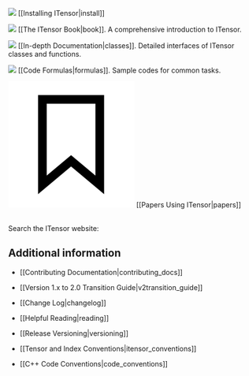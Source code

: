 
<img src="docs/VERSION/install/icon.png" class="icon">  [[Installing ITensor|install]]

<img src="docs/VERSION/book/icon.png" class="icon">   [[The ITensor Book|book]]. A comprehensive introduction to ITensor.

<img src="docs/VERSION/classes/icon.png" class="icon">   [[In-depth Documentation|classes]]. Detailed interfaces of ITensor classes and functions.

<!--
<img src="docs/VERSION/tutorials/icon.png" class="icon">  [[Tutorials|tutorials]]. Background reading on tensor networks and guides to ITensor features.
-->

<img src="docs/VERSION/formulas/icon.png" class="icon"> [[Code Formulas|formulas]]. Sample codes for common tasks.

<!--
<img src="docs/VERSION/articles/icon.png" class="icon"> [[Articles|articles]]. Long-form articles on tensor methods and aspects of ITensor.
-->

<!--
<img src="docs/course/icon.png" class="icon"> [[Mini-course|course]]. Summer school lectures focused on matrix product states.
-->


<img src="docs/all/papers/icon.png" class="icon">   [[Papers Using ITensor|papers]]

<br/>
Search the ITensor website: <div><gcse:search></gcse:search></div>

## Additional information

<!-- * <img src="docs/install/icon.png" class="icon"> [[Simons 2016 Summer School|simons]] -->

* [[Contributing Documentation|contributing_docs]]

* [[Version 1.x to 2.0 Transition Guide|v2transition_guide]]

* [[Change Log|changelog]]

* [[Helpful Reading|reading]]

* [[Release Versioning|versioning]]

* [[Tensor and Index Conventions|itensor_conventions]]

* [[C++ Code Conventions|code_conventions]]


